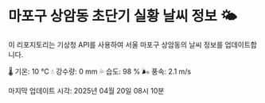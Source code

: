
# 마포구 상암동 초단기 실황 날씨 정보 🌤️

이 리포지토리는 기상청 API를 사용하여 서울 마포구 상암동의 날씨 정보를 업데이트합니다. 

🌡️ 기온: 10 ℃
💧 강수량: 0 mm
💦 습도: 98 %
🌬️ 풍속: 2.1 m/s

마지막 업데이트 시각: 2025년 04월 20일 08시 10분    
